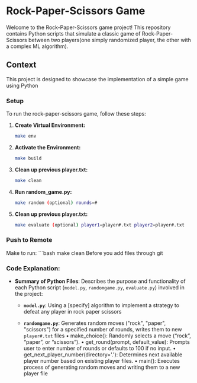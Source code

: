 # Rock-Paper-Scissors Game

Welcome to the Rock-Paper-Scissors game project! This repository contains Python scripts that simulate a classic game of Rock-Paper-Scissors between two players(one simply randomized player, the other with a complex ML algorithm).

## Context

This project is designed to showcase the implementation of a simple game using Python

### Setup

To run the rock-paper-scissors game, follow these steps:

1. **Create Virtual Environment:**
   
   ```bash
   make env

2. **Activate the Environment:**
   
   ```bash
   make build

3. **Clean up previous player.txt:**
   
   ```bash
   make clean
4. **Run random_game.py:**
   
   ```bash
   make random (optional) rounds=#
5. **Clean up previous player.txt:**
   
   ```bash
   make evaluate (optional) player1=player#.txt player2=player#.txt

### Push to Remote
Make to run:
    ```bash
   make clean
Before you add files through git

### Code Explanation:

- **Summary of Python Files**: Describes the purpose and functionality of each Python script (`model.py`, `randomgame.py`, `evaluate.py`) involved in the project:

  - **`model.py`**: Using a [specify] algorithm to implement a strategy to defeat any player in rock paper scissors

  
  - **`randomgame.py`**: Generates random moves ("rock", "paper", "scissors") for a specified number of rounds, writes them to new `player#.txt` files
    •	make_choice(): Randomly selects a move (“rock”, “paper”, or “scissors”).
	•	get_round(prompt, default_value): Prompts user to enter number of rounds or defaults to 100 if no input.
	•	get_next_player_number(directory='.'): Determines next available player number based on existing player files.
	•	main(): Executes process of generating random moves and writing them to a new player file
